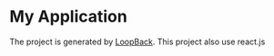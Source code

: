 # My Application

The project is generated by [LoopBack](http://loopback.io).
This project also use react.js
